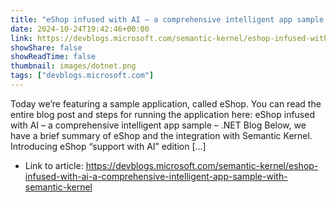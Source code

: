 ```yaml
---
title: "eShop infused with AI – a comprehensive intelligent app sample with Semantic Kernel"
date: 2024-10-24T19:42:46+00:00
link: https://devblogs.microsoft.com/semantic-kernel/eshop-infused-with-ai-a-comprehensive-intelligent-app-sample-with-semantic-kernel
showShare: false
showReadTime: false
thumbnail: images/dotnet.png
tags: ["devblogs.microsoft.com"]
---
```

Today we’re featuring a sample application, called eShop. You can read the entire blog post and steps for running the application here: eShop infused with AI – a comprehensive intelligent app sample – .NET Blog Below, we have a brief summary of eShop and the integration with Semantic Kernel. Introducing eShop “support with AI” edition […]

- Link to article: https://devblogs.microsoft.com/semantic-kernel/eshop-infused-with-ai-a-comprehensive-intelligent-app-sample-with-semantic-kernel